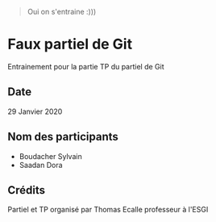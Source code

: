 > Oui on s'entraine :)))
# Faux partiel de Git
Entrainement pour la partie TP du partiel de Git

Date
---
29 Janvier 2020

Nom des participants
---
 - Boudacher Sylvain
 - Saadan Dora

## Crédits
Partiel et TP organisé par Thomas Ecalle professeur à l'ESGI
